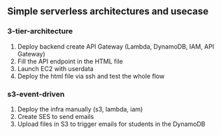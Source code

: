 ## Simple serverless architectures and usecase

### 3-tier-architecture
1. Deploy backend create API Gateway (Lambda, DynamoDB, IAM, API Gateway)
2. Fill the API endpoint in the HTML file
3. Launch EC2 with userdata
4. Deploy the html file via ssh and test the whole flow



### s3-event-driven
1. Deploy the infra manually (s3, lambda, iam)
2. Create SES to send emails
3. Upload files in S3 to trigger emails for students in the DynamoDB